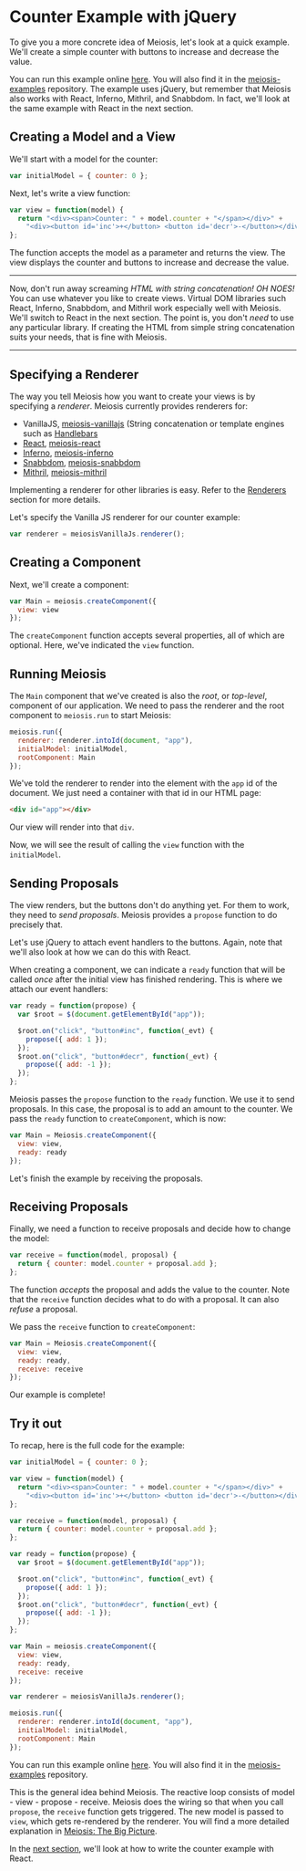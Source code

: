 # Counter Example with jQuery

To give you a more concrete idea of Meiosis, let's look at a quick example. We'll create a simple counter with buttons to increase and decrease the value.

You can run this example online [here](http://codepen.io/foxdonut/pen/ezYgNo?editors=1010). You will also find it in the [meiosis-examples](https://github.com/foxdonut/meiosis-examples/tree/v0.9.0/examples/counter) repository. The example uses jQuery, but remember that Meiosis also works with React, Inferno, Mithril, and Snabbdom. In fact, we'll look at the same example with React in the next section.

## Creating a Model and a View

We'll start with a model for the counter:

```javascript
var initialModel = { counter: 0 };
```

Next, let's write a view function:

```javascript
var view = function(model) {
  return "<div><span>Counter: " + model.counter + "</span></div>" +
    "<div><button id='inc'>+</button> <button id='decr'>-</button></div>";
};
```

The function accepts the model as a parameter and returns the view. The view displays the counter and buttons to increase and decrease the value.

-----

Now, don't run away screaming *HTML with string concatenation! OH NOES!* You can use whatever you like to create views. Virtual DOM libraries such React, Inferno, Snabbdom, and Mithril work especially well with Meiosis. We'll switch to React in the next section. The point is, you don't *need* to use any particular library. If creating the HTML from simple string concatenation suits your needs, that is fine with Meiosis.

-----

## Specifying a Renderer

The way you tell Meiosis how you want to create your views is by specifying a *renderer*. Meiosis currently provides renderers for:

- VanillaJS, [meiosis-vanillajs](https://github.com/foxdonut/meiosis-vanillajs) (String concatenation or template engines such as [Handlebars](http://handlebarsjs.com)
- [React](https://facebook.github.io/react/), [meiosis-react](https://github.com/foxdonut/meiosis-react)
- [Inferno](http://github.com/trueadm/inferno), [meiosis-inferno](https://github.com/foxdonut/meiosis-inferno)
- [Snabbdom](http://github.com/paldepind/snabbdom), [meiosis-snabbdom](https://github.com/foxdonut/meiosis-snabbdom)
- [Mithril](http://mithril.js.org), [meiosis-mithril](https://github.com/foxdonut/meiosis-mithril)

Implementing a renderer for other libraries is easy. Refer to the [Renderers](renderers.md) section for more details.

Let's specify the Vanilla JS renderer for our counter example:

```javascript
var renderer = meiosisVanillaJs.renderer();
```

## Creating a Component

Next, we'll create a component:

```javascript
var Main = meiosis.createComponent({
  view: view
});
```

The `createComponent` function accepts several properties, all of which are optional. Here, we've indicated the `view` function.

## Running Meiosis

The `Main` component that we've created is also the *root*, or *top-level*, component of our application. We need to pass the renderer and the root component to `meiosis.run` to start Meiosis:

```javascript
meiosis.run({
  renderer: renderer.intoId(document, "app"),
  initialModel: initialModel,
  rootComponent: Main
});
```

We've told the renderer to render into the element with the `app` id of the document. We just need a container with that id in our HTML page:

```html
<div id="app"></div>
```

Our view will render into that `div`.

Now, we will see the result of calling the `view` function with the `initialModel`.

## Sending Proposals

The view renders, but the buttons don't do anything yet. For them to work, they need to *send proposals*. Meiosis provides a `propose` function to do precisely that.

Let's use jQuery to attach event handlers to the buttons. Again, note that we'll also look at how we can do this with React.

When creating a component, we can indicate a `ready` function that will be called *once* after the initial view has finished rendering. This is where we attach our event handlers:

```javascript
var ready = function(propose) {
  var $root = $(document.getElementById("app"));

  $root.on("click", "button#inc", function(_evt) {
    propose({ add: 1 });
  });
  $root.on("click", "button#decr", function(_evt) {
    propose({ add: -1 });
  });
};
```

Meiosis passes the `propose` function to the `ready` function. We use it to send proposals. In this case, the proposal is to add an amount to the counter. We pass the `ready` function to `createComponent`, which is now:

```javascript
var Main = Meiosis.createComponent({
  view: view,
  ready: ready
});
```

Let's finish the example by receiving the proposals.

## Receiving Proposals

Finally, we need a function to receive proposals and decide how to change the model:

```javascript
var receive = function(model, proposal) {
  return { counter: model.counter + proposal.add };
};
```

The function *accepts* the proposal and adds the value to the counter. Note that the `receive` function decides what to do with a proposal. It can also *refuse* a proposal.

We pass the `receive` function to `createComponent`:

```javascript
var Main = Meiosis.createComponent({
  view: view,
  ready: ready,
  receive: receive
});
```

Our example is complete!

## Try it out

To recap, here is the full code for the example:

```javascript
var initialModel = { counter: 0 };

var view = function(model) {
  return "<div><span>Counter: " + model.counter + "</span></div>" +
    "<div><button id='inc'>+</button> <button id='decr'>-</button></div>";
};

var receive = function(model, proposal) {
  return { counter: model.counter + proposal.add };
};

var ready = function(propose) {
  var $root = $(document.getElementById("app"));

  $root.on("click", "button#inc", function(_evt) {
    propose({ add: 1 });
  });
  $root.on("click", "button#decr", function(_evt) {
    propose({ add: -1 });
  });
};

var Main = meiosis.createComponent({
  view: view,
  ready: ready,
  receive: receive
});

var renderer = meiosisVanillaJs.renderer();

meiosis.run({
  renderer: renderer.intoId(document, "app"),
  initialModel: initialModel,
  rootComponent: Main
});
```

You can run this example online [here](http://codepen.io/foxdonut/pen/ezYgNo?editors=1010). You will also find it in the [meiosis-examples](https://github.com/foxdonut/meiosis-examples/tree/v0.9.0/examples/counter) repository.

This is the general idea behind Meiosis. The reactive loop consists of model - view - propose - receive. Meiosis does the wiring so that when you call `propose`, the `receive` function gets triggered. The new model is passed to `view`, which gets re-rendered by the renderer. You will find a more detailed explanation in [Meiosis: The Big Picture](meiosis_big_picture.md).

In the [next section](counter_example_with_react.md), we'll look at how to write the counter example with React.
